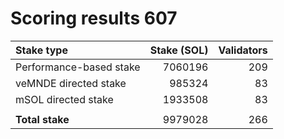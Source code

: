 # Scoring results 607

| Stake type              | Stake (SOL)    | Validators     |
|:------------------------|---------------:|---------------:|
| Performance-based stake | 7060196        | 209            |
| veMNDE directed stake   | 985324         | 83             |
| mSOL directed stake     | 1933508        | 83             |
|                         |                |                |
| **Total stake**         | 9979028        | 266            |